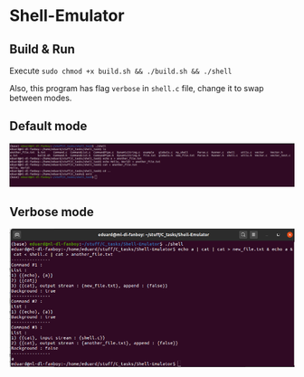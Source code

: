 # Shell-Emulator

## Build & Run

Execute ``` sudo chmod +x build.sh && ./build.sh && ./shell ```

Also, this program has flag ``` verbose ``` in ``` shell.c ``` file, change it to swap between modes.

## Default mode
![](images/shell_verbose_false.png)

## Verbose mode
![](images/shell_verbose_updated.png)

